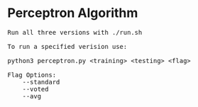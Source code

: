 # Perceptron Algorithm
<pre>
Run all three versions with ./run.sh

To run a specified verision use:

python3 perceptron.py &lt;training> &lt;testing> &lt;flag>

Flag Options:
	--standard
	--voted
	--avg

</pre>

